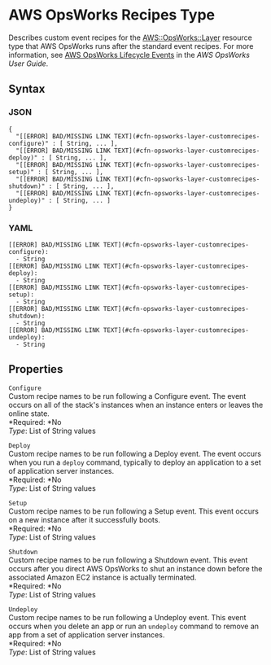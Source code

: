 # AWS OpsWorks Recipes Type<a name="aws-properties-opsworks-layer-recipes"></a>

Describes custom event recipes for the [AWS::OpsWorks::Layer](aws-resource-opsworks-layer.md) resource type that AWS OpsWorks runs after the standard event recipes\. For more information, see [AWS OpsWorks Lifecycle Events](http://docs.aws.amazon.com/opsworks/latest/userguide/workingcookbook-events.html) in the *AWS OpsWorks User Guide*\.

## Syntax<a name="w3ab2c21c14e1379b5"></a>

### JSON<a name="aws-properties-opsworks-layer-recipes-syntax.json"></a>

```
{
  "[[ERROR] BAD/MISSING LINK TEXT](#cfn-opsworks-layer-customrecipes-configure)" : [ String, ... ],
  "[[ERROR] BAD/MISSING LINK TEXT](#cfn-opsworks-layer-customrecipes-deploy)" : [ String, ... ],
  "[[ERROR] BAD/MISSING LINK TEXT](#cfn-opsworks-layer-customrecipes-setup)" : [ String, ... ],
  "[[ERROR] BAD/MISSING LINK TEXT](#cfn-opsworks-layer-customrecipes-shutdown)" : [ String, ... ],
  "[[ERROR] BAD/MISSING LINK TEXT](#cfn-opsworks-layer-customrecipes-undeploy)" : [ String, ... ]
}
```

### YAML<a name="aws-properties-opsworks-layer-recipes-syntax.yaml"></a>

```
[[ERROR] BAD/MISSING LINK TEXT](#cfn-opsworks-layer-customrecipes-configure):
  - String
[[ERROR] BAD/MISSING LINK TEXT](#cfn-opsworks-layer-customrecipes-deploy):
  - String
[[ERROR] BAD/MISSING LINK TEXT](#cfn-opsworks-layer-customrecipes-setup):
  - String
[[ERROR] BAD/MISSING LINK TEXT](#cfn-opsworks-layer-customrecipes-shutdown):
  - String
[[ERROR] BAD/MISSING LINK TEXT](#cfn-opsworks-layer-customrecipes-undeploy):
  - String
```

## Properties<a name="w3ab2c21c14e1379b7"></a>

`Configure`  
Custom recipe names to be run following a Configure event\. The event occurs on all of the stack's instances when an instance enters or leaves the online state\.  
*Required: *No  
*Type*: List of String values

`Deploy`  
Custom recipe names to be run following a Deploy event\. The event occurs when you run a `deploy` command, typically to deploy an application to a set of application server instances\.  
*Required: *No  
*Type*: List of String values

`Setup`  
Custom recipe names to be run following a Setup event\. This event occurs on a new instance after it successfully boots\.  
*Required: *No  
*Type*: List of String values

`Shutdown`  
Custom recipe names to be run following a Shutdown event\. This event occurs after you direct AWS OpsWorks to shut an instance down before the associated Amazon EC2 instance is actually terminated\.   
*Required: *No  
*Type*: List of String values

`Undeploy`  
Custom recipe names to be run following a Undeploy event\. This event occurs when you delete an app or run an `undeploy` command to remove an app from a set of application server instances\.  
*Required: *No  
*Type*: List of String values